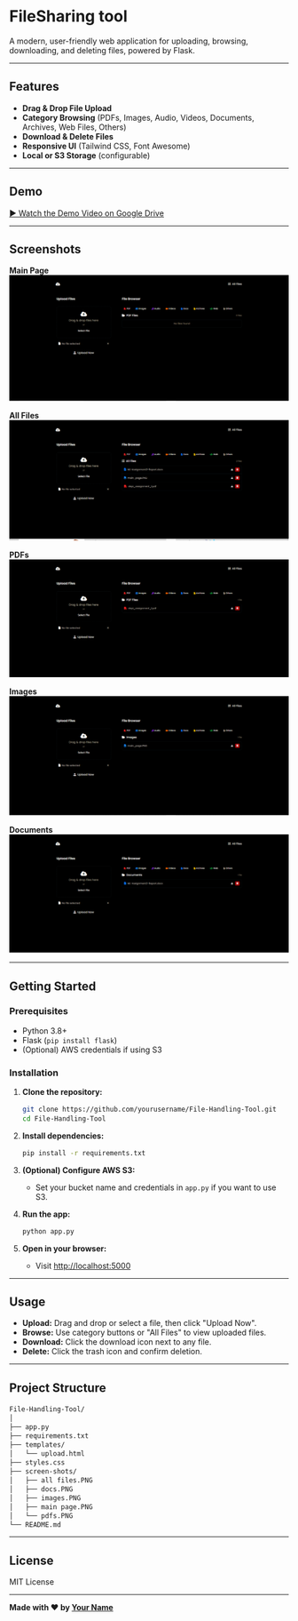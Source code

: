 # FileSharing tool

A modern, user-friendly web application for uploading, browsing, downloading, and deleting files, powered by Flask.

---

## Features

- **Drag & Drop File Upload**
- **Category Browsing** (PDFs, Images, Audio, Videos, Documents, Archives, Web Files, Others)
- **Download & Delete Files**
- **Responsive UI** (Tailwind CSS, Font Awesome)
- **Local or S3 Storage** (configurable)

---

## Demo

[▶️ Watch the Demo Video on Google Drive](https://drive.google.com/file/d/1enLu2fE_hrCS6RH1p5p4osS60gMrY_TZ/view?usp=drive_link)

---

## Screenshots

**Main Page**  
![Main Page](screen-shots/main%20page.PNG)

**All Files**  
![All Files](screen-shots/all%20files.PNG)

**PDFs**  
![PDFs](screen-shots/pdfs.PNG)

**Images**  
![Images](screen-shots/images.PNG)

**Documents**  
![Documents](screen-shots/docs.PNG)

---

## Getting Started

### Prerequisites

- Python 3.8+
- Flask (`pip install flask`)
- (Optional) AWS credentials if using S3

### Installation

1. **Clone the repository:**
    ```bash
    git clone https://github.com/yourusername/File-Handling-Tool.git
    cd File-Handling-Tool
    ```

2. **Install dependencies:**
    ```bash
    pip install -r requirements.txt
    ```

3. **(Optional) Configure AWS S3:**
    - Set your bucket name and credentials in `app.py` if you want to use S3.

4. **Run the app:**
    ```bash
    python app.py
    ```

5. **Open in your browser:**
    - Visit [http://localhost:5000](http://localhost:5000)

---

## Usage

- **Upload:** Drag and drop or select a file, then click "Upload Now".
- **Browse:** Use category buttons or "All Files" to view uploaded files.
- **Download:** Click the download icon next to any file.
- **Delete:** Click the trash icon and confirm deletion.

---

## Project Structure

```
File-Handling-Tool/
│
├── app.py
├── requirements.txt
├── templates/
│   └── upload.html
├── styles.css
├── screen-shots/
│   ├── all files.PNG
│   ├── docs.PNG
│   ├── images.PNG
│   ├── main page.PNG
│   └── pdfs.PNG
└── README.md
```

---

## License

MIT License

---

**Made with ❤️ by [Your Name](https://github.com/yourusername)**
